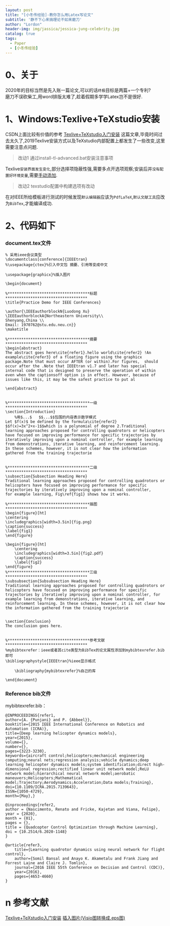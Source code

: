 ```yaml
---
layout: post
title: "[小冬传经验]-教你怎么用Latex写论文"
subtitle: '静不下心来搞理论不如来磨刀'
author: "Lordon"
header-img: img/jassica/jessica-jung-celebrity.jpg
catalog: true
tags:
  - Paper
  - [小冬传经验]
---
```

# 0、关于
2020年的目标当然是先入账一篇论文,可以的话`终极`目标是两篇+一个专利?<br>
磨刀不误砍柴工,用word排版太难了,趁着假期多学学Latex岂不是很好.

# 1、Windows:Texlive+TeXstudio安装
CSDN上面比较有价值的参考
[Texlive+TeXstudio入门安装](https://blog.csdn.net/qq_38386316/article/details/80272396)
这篇文章,毕竟时间过去太久了,2019Texlive安装方式以及TeXstudio内部配置上都发生了一些改变,这里需要注意点问题.
> 改动1 通过install-tl-advanced.bat安装注意事项<br>

Texlive`安装界面发生变化`,部分选择项隐蔽性强,需要多点开选项观察;安装后并`没有配置好环境变量`,需要[手动添加](https://jingyan.baidu.com/article/47a29f24610740c0142399ea.html).

> 改动2 texstudio配置中构建选项有改动<br>

在对IEEE所给模板进行测试的时候发现`默认编辑器`应该为`PdfLaTeX`,`默认文献工具`应改为`BibTex`,才能编译成功.


# 2、代码如下

### document.tex文件
```
% 采用ieee会议类型
\documentclass[conference]{IEEEtran}
%\usepackage{ctex}%引入中文包 摘要、引用等变成中文

\usepackage{graphicx}%插入图片

\begin{document}
	
%************************************标题************************************
\title{Practice Demo for IEEE Conferences}

\author{\IEEEauthorblockN{Luodong Xu}
\IEEEauthorblockA{Northeastern University\\
Shenyang,China \\
Email: 1970762@stu.edu.neu.cn}}
\maketitle 

%************************************摘要************************************
\begin{abstract}
The abstract goes here\cite{refer1}.hello world\cite{refer2} !An example\cite{refer3} of a floating figure using the graphicx package.Note that must occur AFTER (or within).For figures,  should occur after the .Note that IEEEtran v1.7 and later has special internal code that is designed to preserve the operation of within  even when the captionsoff option is in effect. However, because of issues like this, it may be the safest practice to put al

\end{abstract}


%************************************一级************************************
\section{Introduction}
	%用$...$   $$...$$包围的内容表示数学模式
Let $f(x)$ be defined by the formula\cite{refer2}
$$f(x)=3x^2+x-1$$which is a polynomial of degree 2.Traditional learning approaches proposed for controlling quadrotors or helicopters have focused on improving performance for specific trajectories by iteratively improving upon a nominal controller, for example learning from demonstrations, iterative learning, and reinforcement learning. In these schemes, however, it is not clear how the information gathered from the training trajectorie


%************************************二级************************************
\subsection{Subsection Heading Here}
Traditional learning approaches proposed for controlling quadrotors or helicopters have focused on improving performance for specific trajectories by iteratively improving upon a nominal controller, 
for example learning, Fig\ref{fig1} shows how it works.

%************************************插图************************************
\begin{figure}[ht]
\centering
\includegraphics[width=3.5in]{fig.png}
\caption{success}
\label{fig1}
\end{figure}

\begin{figure}[ht]
	\centering
	\includegraphics[width=3.5in]{fig2.pdf}
	\caption{success}
	\label{fig2}
\end{figure}
%************************************三级************************************
\subsubsection{Subsubsection Heading Here}
Traditional learning approaches proposed for controlling quadrotors or helicopters have focused on improving performance for specific trajectories by iteratively improving upon a nominal controller, for example learning from demonstrations, iterative learning, and reinforcement learning. In these schemes, however, it is not clear how the information gathered from the training trajectorie


\section{Conclusion}
The conclusion goes here.


%************************************参考文献************************************
%mybibtexrefer：ieee或者其cite类型为BibTex的论文属性添加到mybibtexrefer.bib即可
\bibliographystyle{IEEEtran}%ieee显示格式
	
	\bibliography{mybibtexrefer}%自己的库
	
\end{document}
```

### Reference bib文件

mybibtexrefer.bib：
```
@INPROCEEDINGS{refer1,
author={A. {Punjani} and P. {Abbeel}},
booktitle={2015 IEEE International Conference on Robotics and Automation (ICRA)},
title={Deep learning helicopter dynamics models},
year={2015},
volume={},
number={},
pages={3223-3230},
keywords={aircraft control;helicopters;mechanical engineering computing;neural nets;regression analysis;vehicle dynamics;deep learning helicopter dynamics models;system identification;direct high-dimensional regression;rectified linear unit network model;ReLU network model;hierarchical neural network model;aerobatic maneuvers;Helicopters;Mathematical model;Trajectory;Aerodynamics;Acceleration;Data models;Training},
doi={10.1109/ICRA.2015.7139643},
ISSN={1050-4729},
month={May},}

@inproceedings{refer2,
author = {Nascimento, Renato and Fricke, Kajetan and Viana, Felipe},
year = {2020},
month = {01},
pages = {},
title = {Quadcopter Control Optimization through Machine Learning},
doi = {10.2514/6.2020-1148}
}

@article{refer3,
	title={Learning quadrotor dynamics using neural network for flight control},
	author={Somil Bansal and Anayo K. Akametalu and Frank Jiang and Forrest Laine and Claire J. Tomlin},
	journal={2016 IEEE 55th Conference on Decision and Control (CDC)},
	year={2016},
	pages={4653-4660}
}
```

# n 参考文献
[Texlive+TeXstudio入门安装](https://blog.csdn.net/yeler082/article/details/80665186)
[插入图片(Visio图转换成.eps图)](https://blog.csdn.net/zaishuiyifangxym/article/details/88362731)